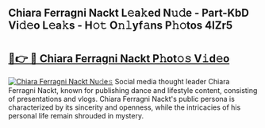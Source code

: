## Chiara Ferragni Nackt L𝚎a𝚔ed N𝚞𝚍e - Part-KbD Vi𝚍𝚎o L𝚎a𝚔s - H𝚘𝚝 O𝚗𝚕yf𝚊ns P𝚑𝚘tos 4IZr5

# <h2><a href="http://kfbpq3.oniu.top/?m=Chiara+Ferragni+Nackt">🔗👉 🔴 Chiara Ferragni Nackt P𝚑ot𝚘𝚜 V𝚒d𝚎o</a></h2>

[![Chiara Ferragni Nackt Nu𝚍e𝚜](https://i.imgur.com/0qMVB7G.gif)](http://kfbpq3.oniu.top/?m=Chiara+Ferragni+Nackt)
Social media thought leader Chiara Ferragni Nackt, known for publishing dance and lifestyle content, consisting of presentations and vlogs. Chiara Ferragni Nackt's public persona is characterized by its sincerity and openness, while the intricacies of his personal life remain shrouded in mystery.  
